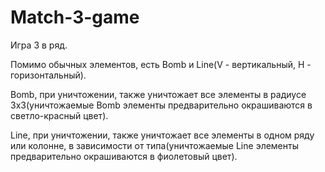 # Match-3-game

Игра 3 в ряд.

Помимо обычных элементов, есть Bomb и Line(V - вертикальный, H - горизонтальный). 

Bomb, при уничтожении, также уничтожает все элементы в радиусе 3х3(уничтожаемые Bomb элементы предварительно окрашиваются в светло-красный цвет). 

Line, при уничтожении, также уничтожает все элементы в одном ряду или колонне, в зависимости от типа(уничтожаемые Line элементы предварительно окрашиваются в фиолетовый цвет).
